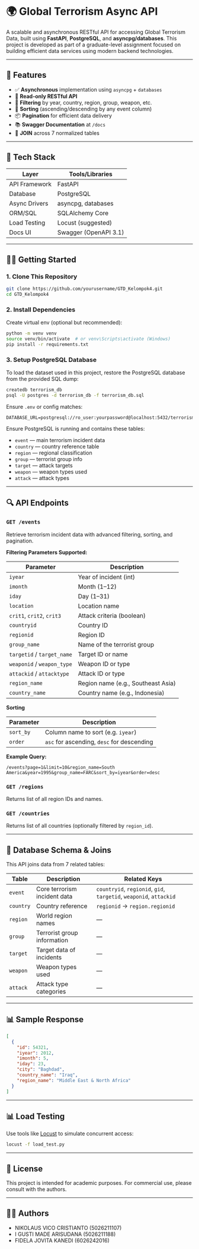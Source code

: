# 🌍 Global Terrorism Async API

A scalable and asynchronous RESTful API for accessing Global Terrorism Data, built using **FastAPI**, **PostgreSQL**, and **asyncpg/databases**. This project is developed as part of a graduate-level assignment focused on building efficient data services using modern backend technologies.

---

## 📌 Features

- ✅ **Asynchronous** implementation using `asyncpg` + `databases`
- 📄 **Read-only RESTful API**
- 🔎 **Filtering** by year, country, region, group, weapon, etc.
- 🔁 **Sorting** (ascending/descending by any event column)
- 📦 **Pagination** for efficient data delivery
- 📚 **Swagger Documentation** at `/docs`
- 🔗 **JOIN** across 7 normalized tables

---

## 🚀 Tech Stack

| Layer          | Tools/Libraries              |
|----------------|------------------------------|
| API Framework  | FastAPI                      |
| Database       | PostgreSQL                   |
| Async Drivers  | asyncpg, databases           |
| ORM/SQL        | SQLAlchemy Core              |
| Load Testing   | Locust (suggested)           |
| Docs UI        | Swagger (OpenAPI 3.1)        |

---

## 🧑‍💻 Getting Started

### 1. Clone This Repository

```bash
git clone https://github.com/yourusername/GTD_Kelompok4.git
cd GTD_Kelompok4
```

### 2. Install Dependencies

Create virtual env (optional but recommended):

```bash
python -m venv venv
source venv/bin/activate  # or venv\Scripts\activate (Windows)
pip install -r requirements.txt
```

### 3. Setup PostgreSQL Database

To load the dataset used in this project, restore the PostgreSQL database from the provided SQL dump:

```bash
createdb terrorism_db
psql -U postgres -d terrorism_db -f terrorism_db.sql
```

Ensure `.env` or config matches:

```
DATABASE_URL=postgresql://ro_user:yourpassword@localhost:5432/terrorism_db
```

Ensure PostgreSQL is running and contains these tables:

- `event` — main terrorism incident data
- `country` — country reference table
- `region` — regional classification
- `group` — terrorist group info
- `target` — attack targets
- `weapon` — weapon types used
- `attack` — attack types

---

## 🔍 API Endpoints

### `GET /events`
Retrieve terrorism incident data with advanced filtering, sorting, and pagination.

**Filtering Parameters Supported:**

| Parameter       | Description                              |
|----------------|------------------------------------------|
| `iyear`         | Year of incident (int)                    |
| `imonth`        | Month (1–12)                              |
| `iday`          | Day (1–31)                                |
| `location`      | Location name                             |
| `crit1`, `crit2`, `crit3` | Attack criteria (boolean)        |
| `countryid`     | Country ID                                |
| `regionid`      | Region ID                                 |
| `group_name`    | Name of the terrorist group               |
| `targetid` / `target_name` | Target ID or name                |
| `weaponid` / `weapon_type`| Weapon ID or type                |
| `attackid` / `attacktype` | Attack ID or type                |
| `region_name`   | Region name (e.g., Southeast Asia)        |
| `country_name`  | Country name (e.g., Indonesia)            |

**Sorting**

| Parameter | Description                         |
|-----------|-------------------------------------|
| `sort_by` | Column name to sort (e.g. `iyear`)   |
| `order`   | `asc` for ascending, `desc` for descending |

**Example Query:**
```
/events?page=1&limit=10&region_name=South America&year=1995&group_name=FARC&sort_by=iyear&order=desc
```

### `GET /regions`
Returns list of all region IDs and names.

### `GET /countries`
Returns list of all countries (optionally filtered by `region_id`).

---

## 📂 Database Schema & Joins

This API joins data from 7 related tables:

| Table     | Description                        | Related Keys                                 |
|-----------|------------------------------------|----------------------------------------------|
| `event`   | Core terrorism incident data        | `countryid`, `regionid`, `gid`, `targetid`, `weaponid`, `attackid` |
| `country` | Country reference                   | `regionid` → `region.regionid`               |
| `region`  | World region names                  | —                                            |
| `group`   | Terrorist group information         | —                                            |
| `target`  | Target data of incidents            | —                                            |
| `weapon`  | Weapon types used                   | —                                            |
| `attack`  | Attack type categories              | —                                            |

---

## 📊 Sample Response

```json
[
  {
    "id": 54321,
    "iyear": 2012,
    "imonth": 5,
    "iday": 23,
    "city": "Baghdad",
    "country_name": "Iraq",
    "region_name": "Middle East & North Africa"
  }
]
```

---

## 📊 Load Testing

Use tools like [Locust](https://locust.io/) to simulate concurrent access:

```bash
locust -f load_test.py
```

---

## 📒 License

This project is intended for academic purposes. For commercial use, please consult with the authors.

---

## 👩‍💼 Authors

-  NIKOLAUS VICO CRISTIANTO (5026211107)
-  I GUSTI MADE ARISUDANA (5026211188)
-  FIDELA JOVITA KANEDI (6026242016)

